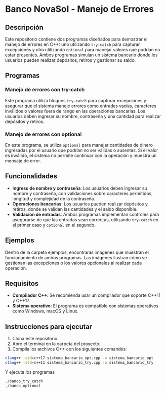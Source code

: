# Banco NovaSol - Manejo de Errores

## Descripción
Este repositorio contiene dos programas diseñados para demostrar el manejo de errores en C++: uno utilizando `try-catch` para capturar excepciones y otro utilizando `optional` para manejar valores que podrían no estar presentes. Ambos programas simulan un sistema bancario donde los usuarios pueden realizar depósitos, retiros y gestionar su saldo.

## Programas

### Manejo de errores con try-catch
Este programa utiliza bloques `try-catch` para capturar excepciones y asegurar que el sistema maneje errores como entradas vacías, caracteres inválidos o valores fuera de rango en las operaciones bancarias. Los usuarios deben ingresar su nombre, contraseña y una cantidad para realizar depósitos y retiros.

### Manejo de errores con optional
En este programa, se utiliza `optional` para manejar cantidades de dinero ingresadas por el usuario que podrían no ser válidas o ausentes. Si el valor es inválido, el sistema no permite continuar con la operación y muestra un mensaje de error.

## Funcionalidades

- **Ingreso de nombre y contraseña**: Los usuarios deben ingresar su nombre y contraseña, con validaciones sobre caracteres permitidos, longitud y complejidad de la contraseña.
- **Operaciones bancarias**: Los usuarios pueden realizar depósitos y retiros, donde se validan las cantidades y el saldo disponible.
- **Validación de entradas**: Ambos programas implementan controles para asegurarse de que las entradas sean correctas, utilizando `try-catch` en el primer caso y `optional` en el segundo.

## Ejemplos
Dentro de la carpeta ejemplos, encontrarás imágenes que muestran el funcionamiento de ambos programas. Las imágenes ilustran cómo se gestionan las excepciones o los valores opcionales al realizar cada operación.

## Requisitos

- **Compilador C++**: Se recomienda usar un compilador que soporte C++11 y C++17.
- **Sistema operativo**: El programa es compatible con sistemas operativos como Windows, macOS y Linux.

## Instrucciones para ejecutar

1. Clona este repositorio.
2. Abre el terminal en la carpeta del proyecto.
3. Compila los archivos C++ con los siguientes comandos:

```bash
clang++ -std=c++17 sistema_bancario_opt.cpp -o sistema_bancario_opt      
clang++ -std=c++11 sistema_bancario_try.cpp -o sistema_bancario_try
```
Y ejecuta los programas

```bash
./banco_try_catch
./banco_optional
```
